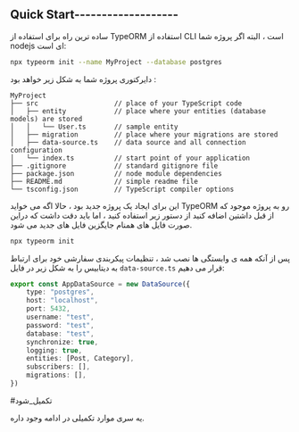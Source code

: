 ## Quick Start-------------------

ساده ترین راه برای استفاده از TypeORM استفاده از CLI است ، البته اگر پروژه شما nodejs ای است:

```bash
npx typeorm init --name MyProject --database postgres
```

دایرکتوری پروژه شما به شکل زیر خواهد بود :

```
MyProject
├── src                   // place of your TypeScript code
│   ├── entity            // place where your entities (database models) are stored
│   │   └── User.ts       // sample entity
│   ├── migration         // place where your migrations are stored
│   ├── data-source.ts    // data source and all connection configuration
│   └── index.ts          // start point of your application
├── .gitignore            // standard gitignore file
├── package.json          // node module dependencies
├── README.md             // simple readme file
└── tsconfig.json         // TypeScript compiler options
```

این برای ایجاد یک پروژه جدید بود ، حالا اگه می خواید TypeORM رو به پروژه موجود که از قبل داشتین اضافه کنید از دستور زیر استفاده کنید ، اما باید دقت داشت که دراین صورت فایل های همنام جایگزین فایل های جدید می شود.

```ts
npx typeorm init
```

پس از آنکه همه ی وابستگی ها نصب شد ، تنظیمات پیکربندی سفارشی خود برای ارتباط به دیتابیس را به شکل زیر در فایل `data-source.ts` قرار می دهیم:

```ts
export const AppDataSource = new DataSource({
    type: "postgres",
    host: "localhost",
    port: 5432,
    username: "test",
    password: "test",
    database: "test",
    synchronize: true,
    logging: true,
    entities: [Post, Category],
    subscribers: [],
    migrations: [],
})
```

#تکمیل_شود 

یه سری موارد تکمیلی در ادامه وجود داره.